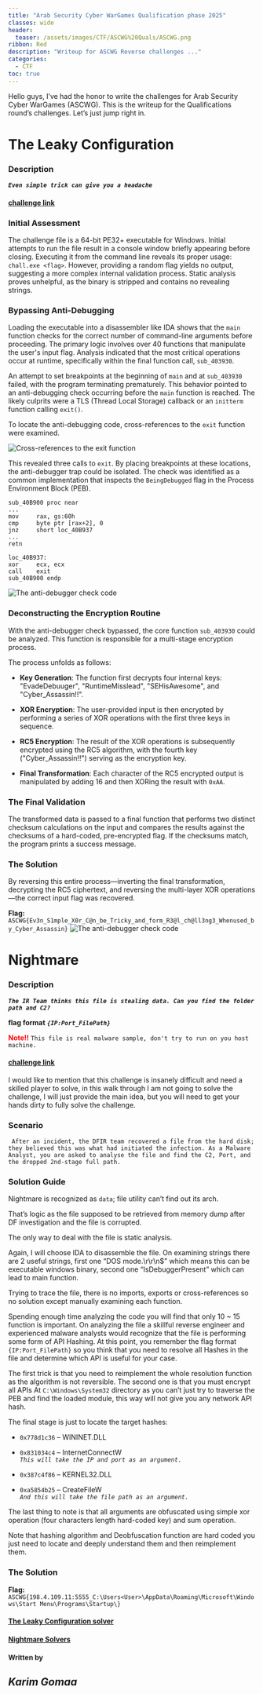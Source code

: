 ```yaml
---
title: "Arab Security Cyber WarGames Qualification phase 2025"
classes: wide
header:
  teaser: /assets/images/CTF/ASCWG%20Quals/ASCWG.png
ribbon: Red
description: "Writeup for ASCWG Reverse challenges ..."
categories:
  - CTF
toc: true
---
```


Hello guys, I’ve had the honor to write the challenges for Arab Security Cyber WarGames (ASCWG). This is the writeup for the Qualifications round’s challenges. Let’s just jump right in.

# The Leaky Configuration

### Description

***`Even simple trick can give you a headache`***

#### <span style="color: red;">[challenge link](https://drive.google.com/file/d/1Zyc_p-4-PhL2_BUufpTKXaihxZiEQ9kH/view?usp=drive_link)</span>

### Initial Assessment

The challenge file is a 64-bit PE32+ executable for Windows. Initial attempts to run the file result in a console window briefly appearing before closing. Executing it from the command line reveals its proper usage: `chall.exe <flag>`. However, providing a random flag yields no output, suggesting a more complex internal validation process. Static analysis proves unhelpful, as the binary is stripped and contains no revealing strings.

### Bypassing Anti-Debugging

Loading the executable into a disassembler like IDA shows that the `main` function checks for the correct number of command-line arguments before proceeding. The primary logic involves over 40 functions that manipulate the user's input flag. Analysis indicated that the most critical operations occur at runtime, specifically within the final function call, `sub_403930`.

An attempt to set breakpoints at the beginning of `main` and at `sub_403930` failed, with the program terminating prematurely. This behavior pointed to an anti-debugging check occurring before the `main` function is reached. The likely culprits were a TLS (Thread Local Storage) callback or an `initterm` function calling `exit()`.

To locate the anti-debugging code, cross-references to the `exit` function were examined.

![Cross-references to the exit function](/assets/images/CTF/ASCWG%20Quals/Exit%20xref.png)

This revealed three calls to `exit`. By placing breakpoints at these locations, the anti-debugger trap could be isolated. The check was identified as a common implementation that inspects the `BeingDebugged` flag in the Process Environment Block (PEB).

```
sub_40B900 proc near
...
mov     rax, gs:60h
cmp     byte ptr [rax+2], 0
jnz     short loc_40B937
...
retn

loc_40B937:
xor     ecx, ecx
call    exit
sub_40B900 endp
```

![The anti-debugger check code](/assets/images/CTF/ASCWG%20Quals/Anti-debugger%20check.png)

### Deconstructing the Encryption Routine

With the anti-debugger check bypassed, the core function `sub_403930` could be analyzed. This function is responsible for a multi-stage encryption process.

The process unfolds as follows:

* **Key Generation**: The function first decrypts four internal keys: "EvadeDebuuger", "RuntimeMisslead", "SEHisAwesome", and "Cyber_Assassin!!".

* **XOR Encryption**: The user-provided input is then encrypted by performing a series of XOR operations with the first three keys in sequence.

* **RC5 Encryption**: The result of the XOR operations is subsequently encrypted using the RC5 algorithm, with the fourth key ("Cyber_Assassin!!") serving as the encryption key.

* **Final Transformation**: Each character of the RC5 encrypted output is manipulated by adding 16 and then XORing the result with `0xAA`.

### The Final Validation

The transformed data is passed to a final function that performs two distinct checksum calculations on the input and compares the results against the checksums of a hard-coded, pre-encrypted flag. If the checksums match, the program prints a success message.

### The Solution

By reversing this entire process—inverting the final transformation, decrypting the RC5 ciphertext, and reversing the multi-layer XOR operations—the correct input flag was recovered.

**Flag:** `ASCWG{Ev3n_S1mple_X0r_C@n_be_Tricky_and_form_R3@l_ch@ll3ng3_Whenused_by_Cyber_Assassin}`
![The anti-debugger check code](/assets/images/CTF/ASCWG%20Quals/success%20message.png)



# Nightmare

### Description

***`The IR Team thinks this file is stealing data. Can you find the folder path and C2?`***

**flag format** ***`{IP:Port_FilePath}`***

**<span style="color: red;"> Note!!</span>**
`This file is real malware sample, don't try to run on you host machine.`

#### <span style="color: red;">[challenge link](https://drive.google.com/file/d/1u0o0jOuVHoF37y6_RmMmb9_RTX43IGmo/view?usp=drive_link)</span>

I would like to mention that this challenge is insanely difficult and need a skilled player to solve, in this walk through I am not going to solve the challenge, I will just provide the main idea, but you will need to get your hands dirty to fully solve the challenge.

### Scenario

``` After an incident, the DFIR team recovered a file from the hard disk; they believed this was what had initiated the infection. As a Malware Analyst, you are asked to analyse the file and find the C2, Port, and the dropped 2nd-stage full path.```

### Solution Guide

Nightmare is recognized as `data`; file utility can’t find out its arch.

That’s logic as the file supposed to be retrieved from memory dump after DF investigation and the file is corrupted.

The only way to deal with the file is static analysis.

Again, I will choose IDA to disassemble the file. On examining strings there are 2 useful strings, first one “DOS mode.\r\r\n$” which means this can be executable windows binary, second one “IsDebuggerPresent” which can lead to main function.

Trying to trace the file, there is no imports, exports or cross-references so no solution except manually examining each function.

Spending enough time analyzing the code you will find that only 10 ~ 15 function is important. On analyzing the file a skillful reverse engineer and experienced malware analysts would recognize that the file is performing some form of API Hashing. At this point, you remember the flag format `{IP:Port_FilePath}` so you think that you need to resolve all Hashes in the file and determine which API is useful for your case.

The first trick is that you need to reimplement the whole resolution function as the algorithm is not reversible. The second one is that you must encrypt all APIs At `C:\Windows\System32` directory as you can’t just try to traverse the PEB and find the loaded module, this way will not give you any network API hash.

The final stage is just to locate the target hashes:

- `0x778d1c36` – WININET.DLL  
- `0x831034c4` – InternetConnectW  
  *`This will take the IP and port as an argument.`*

- `0x387c4f86` – KERNEL32.DLL  
- `0xa5854b25` – CreateFileW  
  *`And this will take the file path as an argument.`*

The last thing to note is that all arguments are obfuscated using simple xor operation (four characters length hard-coded key) and sum operation.

Note that hashing algorithm and Deobfuscation function are hard coded you just need to locate and deeply understand them and then reimplement them.

### The Solution
**Flag:** `ASCWG{198.4.109.11:5555_C:\Users<User>\AppData\Roaming\Microsoft\Windows\Start Menu\Programs\Startup\}`

#### <span style="color: red;">[The Leaky Configuration solver](https://github.com/Karim-Gomaa/Scripts/tree/main/The_Leaky_Configuration)</span>
#### <span style="color: red;">[Nightmare Solvers](https://github.com/Karim-Gomaa/Scripts/tree/main/Nightmare)</span>

#### Written by
## *Karim Gomaa*



